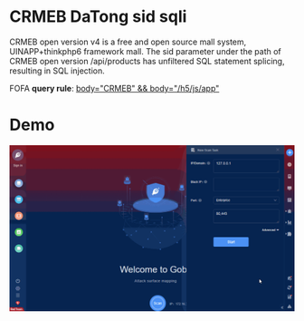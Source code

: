# CRMEB DaTong sid sqli

CRMEB open version v4 is a free and open source mall system, UINAPP+thinkphp6 framework mall. The sid parameter under the path of CRMEB open version /api/products has unfiltered SQL statement splicing, resulting in SQL injection.

FOFA **query rule**: [body="CRMEB" && body="/h5/js/app"](https://fofa.so/result?qbase64=Ym9keT0iQ1JNRUIiICYmIGJvZHk9Ii9oNS9qcy9hcHAi)

# Demo

![CRMEB_DaTong_sid_sqli](CRMEB_DaTong_sid_sqli.gif)
